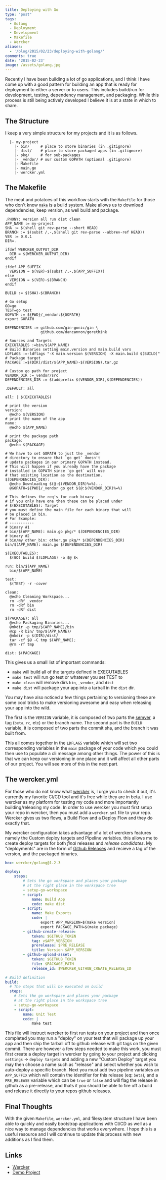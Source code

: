 ```yaml
---
title: Deploying with Go
type: "post"
tags:  
  - Golang 
  - Deployment 
  - Development 
  - Makefile 
  - Wercker
aliases:
  - '/blog/2015/02/23/deploying-with-golang/'
comments: true
date: '2015-02-23'
image: /assets/golang.jpg
---
```


Recently I have been building a lot of go applications, and I think I have 
come up with a good pattern for building an app that is ready for deployment
to either a server or to users. This includes build/run for development, testing,
dependency management, and packaging. While this process is still being actively developed I believe it is at a 
state in which to share.

<!-- more -->


## The Structure
I keep a very simple structure for my projects and it is as follows.

```
  |- my-project
    |- bin/     # place to store binaries (in .gitignore)
    |- dist/    # place to store packaged apps (in .gitignore)
    |- pkg/     # for sub-packages
    |- _vendor/ # our custom GOPATH (optional .gitignore)
    |- Makefile
    |- main.go
    |- wercker.yml
```


## The Makefile
The meat and potatoes of this workflow starts with the `Makefile` for those 
who don't know [`make`](http://en.wikipedia.org/wiki/Make_%28software%29) 
is a build system. Make allows us to download dependencies, keep version, 
as well build and package.

```make
.PHONY: version all run dist clean
APP_NAME := my-project
SHA := $(shell git rev-parse --short HEAD)
BRANCH := $(subst /,-,$(shell git rev-parse --abbrev-ref HEAD))
VER := 0.0.1
DIR=.

ifdef WERCKER_OUTPUT_DIR 
  DIR = $(WERCKER_OUTPUT_DIR)
endif

ifdef APP_SUFFIX
  VERSION = $(VER)-$(subst /,-,$(APP_SUFFIX))
else 
  VERSION = $(VER)-$(BRANCH)
endif

BUILD := $(SHA)-$(BRANCH)

# Go setup
GO=go
TEST=go test
GOPATH := ${PWD}/_vendor:${GOPATH}
export GOPATH

DEPENDENCIES := github.com/gin-gonic/gin \
                github.com/dancannon/gorethink

# Sources and Targets
EXECUTABLES :=bin/$(APP_NAME)
# Build Binaries setting main.version and main.build vars
LDFLAGS :=-ldflags "-X main.version $(VERSION) -X main.build $(BUILD)"
# Package target
PACKAGE :=$(DIR)/dist/$(APP_NAME)-$(VERSION).tar.gz

# Custom go path for project
VENDOR_DIR :=_vendor/src
DEPENDENCIES_DIR := $(addprefix $(VENDOR_DIR),$(DEPENDENCIES))

.DEFAULT: all

all: | $(EXECUTABLES)

# print the version
version:
  @echo $(VERSION)
# print the name of the app
name:
  @echo $(APP_NAME)

# print the package path
package:
  @echo $(PACKAGE)

# We have to set GOPATH to just the _vendor
# directory to ensure that `go get` doesn't
# update packages in our primary GOPATH instead.
# This will happen if you already have the package
# installed in GOPATH since `go get` will use
# that existing location as the destination.
$(DEPENDENCIES_DIR):
  @echo Downloading $(@:$(VENDOR_DIR)%=%)...
  @GOPATH=${PWD}/_vendor go get $(@:$(VENDOR_DIR)%=%)

# This defines the req's for each binary
# if you only have one then these can be placed under
# $(EXECUTABLES): Target
# you must define the main file for each binary that will
# be placed in bin.
# For Example:
# -----------
# binary #1
# bin/$(APP_NAME): main.go pkg/* $(DEPENDENCIES_DIR)
# binary #2
# bin/my_other_bin: other.go pkg/* $(DEPENDENCIES_DIR)
bin/$(APP_NAME): main.go $(DEPENDENCIES_DIR) 

$(EXECUTABLES): 
  $(GO) build $(LDFLAGS) -o $@ $<

run: bin/$(APP_NAME)
  bin/$(APP_NAME)

test: 
  $(TEST) -r -cover

clean:
  @echo Cleaning Workspace...
  rm -dRf _vendor
  rm -dRf bin
  rm -dRf dist

$(PACKAGE): all
  @echo Packaging Binaries...
  @mkdir -p tmp/$(APP_NAME)/bin
  @cp -R bin/ tmp/$(APP_NAME)/
  @mkdir -p $(DIR)/dist/
  tar -cf $@ -C tmp $(APP_NAME);
  @rm -rf tmp

dist: $(PACKAGE)
``` 

This gives us a small list of important commands:

-  `make` will build all of the targets defined in EXECUTABLES
-  `make test` will run go test or whatever you set TEST to 
-  `make clean` will remove dirs `bin`, `_vendor`, and `dist`
-  `make dist` will package your app into a tarball in the `dist` dir.

You may have also noticed a few things pertaining to versioning these 
are some cool tricks to make versioning awesome and easy when releasing 
your app into the wild. 

The first is the `VERSION` variable, it is composed of two parts the 
[semver](http://semver.org/), a tag (`beta`, `rc`, etc) or the branch name.
The second part is the `BUILD` variable, it is composed of two parts the 
commit sha, and the branch it was built from. 

This all comes together in the `LDFLAGS` variable which will set two 
corresponding variables in the `main` package of your code which you 
could then use to populate a cli message among other things. The power of
this is that we can keep our versioning in one place and it will affect 
all other parts of our project. You will see more of this in the next part.

## The wercker.yml
For those who do not know what [wercker](http://wercker.com/) is, I urge you 
to check it out, it's currently my favorite CI/CD tool and it's free while they 
are in beta. I use wercker as my platform for testing my code and more 
importantly building/releasing my code. In order to use wercker you must first 
setup your repo in wercker, then you must add a `wercker.yml` file to your repo. 
Wercker gives us two flows, a Build Flow and a Deploy Flow and they do exactly 
that.

My wercker configuration takes advantage of a lot of werckers features namely
the Custom deploy targets and Pipeline variables. this allows me to create deploy
targets for both _final_ releases and _release candidates_. My "deployments" 
are in the form of [Github Releases](https://github.com/blog/1547-release-your-software)
and recieve a tag of the version, and the packaged binaries.

```yaml
box: wercker/golang@1.2.3

deploy:
    steps:
        # Sets the go workspace and places your package
        # at the right place in the workspace tree
        - setup-go-workspace
        - script: 
            name: Build App
            code: make dist
        - script:
            name: Make Exports
            code: | 
                export APP_VERSION=$(make version)
                export PACKAGE_PATH=$(make package)
        - github-create-release:
            token: $GITHUB_TOKEN
            tag: v$APP_VERSION
            prerelease: $PRE_RELEASE
            title: Version $APP_VERSION
        - github-upload-asset:
            token: $GITHUB_TOKEN
            file: $PACKAGE_PATH
            release_id: $WERCKER_GITHUB_CREATE_RELEASE_ID

# Build definition
build:
  # The steps that will be executed on build
  steps:
    # Sets the go workspace and places your package
    # at the right place in the workspace tree
    - setup-go-workspace
    - script:
        name: Unit Test
        code: |
            make test

```

This file will instruct wercker to first run tests on your project and then
once completed you may run a "deploy" on your test that will package up your
app and then ship the tarball off to github release with git tags on the 
given commit. There are however a few steps needed to make this work, you 
must first create a deploy target in wercker by going to your project and
clicking `settings` -> `deploy targets` and adding a new "Custom Deploy"
target you may then choose a name such as "release" and select whether you 
wish to auto-deploy a specific branch. Next you must add two pipeline variables
an `APP_SUFFIX` which will contain the identifier for this release (eq: `beta`),
and a `PRE_RELEASE` variable which can be `true` or `false` and will flag the 
release in github as a pre-release, and thats it you should be able to fire off 
a build and release it directly to your repos github releases.

## Final Thoughts

With the given `Makefile`, `wercker.yml`, and filesystem structure I have been 
able to quickly and easily bootstrap applications with CI/CD as well as a 
nice way to manage dependencies that works everywhere. I hope this is a useful
resource and I will continue to update this process with new additions as I
find them.

## Links 
 - [Wercker](http://wercker.com)
 - [Demo Project](https://github.com/ChrisMcKenzie/Deploy-With-Golang-Demo)

